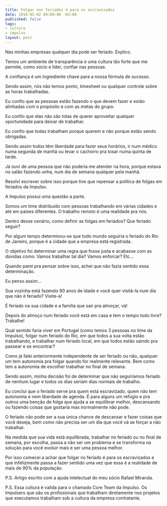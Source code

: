```yaml
---
title: Folgar nos feriados é para os escravizados
date: 2018-05-02 09:09:00 -03:00
published: false
tags:
- cultura
- impulso
layout: post
---
```


Nas minhas empresas qualquer dia pode ser feriado. Explico.

Temos um ambiente de transparência e uma cultura tão forte que me permite, como sócio e líder, confiar nas pessoas.

A confiança é um ingrediente chave para a nossa fórmula de sucesso.

Sendo assim, nós não temos ponto, timesheet ou qualquer controle sobre as horas trabalhadas.

Eu confio que as pessoas estão fazendo o que devem fazer e estão alinhadas com o propósito e com as metas do grupo.

Eu confio que elas não são tolas de querer aproveitar qualquer oportunidade para deixar de trabalhar.

Eu confio que todas trabalham porque querem e não porque estão sendo obrigadas.

Sendo assim todos têm liberdade para fazer seus horários, ir num médico numa segunda de manhã ou levar o cachorro pra tosar numa quinta de tarde.

Já ouvi de uma pessoa que não poderia me atender na hora, porque estava no salão fazendo unha, num dia de semana qualquer pela manhã.

Resolvi escrever sobre isso porque tive que repensar  a política de folgas em feriados da Impulso.

A Impulso possui uma questão a parte.

Somos um time distribuído com pessoas trabalhando em várias cidades e até em países diferentes. O trabalho remoto é uma realidade pra nós.

Dentro desse cenário, como definir as folgas em feriados? Que feriado seguir?

Por algum tempo determinou-se que todo mundo seguiria o feriado do Rio de Janeiro, porque é a cidade que a empresa está registrada.

O objetivo foi determinar uma regra que fosse justa e acabasse com as dúvidas como: Vamos trabalhar tal dia? Vamos enforcar? Etc...

Quando parei pra pensar  sobre isso, achei que não fazia sentido essa determinação.

Eu penso assim...

Sua vozinha está fazendo 90 anos de idade e você quer visitá-la num dia que não é feriado? Visite-a!

É feriado na sua cidade e a família que sair pra almoçar, vá!

Depois do almoço num feriado você está em casa e tem o tempo todo livre? Trabalhe!

Qual sentido faria viver em Portugal (como temos 3 pessoas no time da Impulso), folgar num feriado do Rio, em que todos a sua volta estão trabalhando, e trabalhar num feriado local, em que todos estão saindo pra passear e se encontrar?

Como já falei anteriormente independente de ser feriado ou não, qualquer um tem autonomia pra folgar quando for realmente relevante. Bem como tem a autonomia de escolher trabalhar no final de semana.

Sendo assim, minha decisão foi de determinar que não seguiríamos feriado de nenhum lugar e todos os dias seriam dias normais de trabalho.

Eu conclui que o feriado serve pra quem está escravizado, quem não tem autonomia e nem liberdade de agenda. É para alguns um refúgio e pra outros uma benção de folga que ajuda a se equilibrar melhor, descansando ou fazendo coisas que gostaria mas normalmente não pode.

O feriado não pode ser a sua única chance de descansar e fazer coisas que você deseja, bem como não precisa ser um dia que você vá se forçar a não trabalhar.

Na medida que sua vida está equilibrada, trabalhar no feriado ou no final de semana,  por escolha, passa a não ser um problema e se transforma na solução para você evoluir mais e ser uma pessoa melhor.

Por isso comecei a achar que folgar no feriado é para os escravizados e que infelizmente passa a fazer sentido uma vez que essa é a realidade de mais de 90% da população.

P.S. Artigo escrito com a ajuda intelectual do meu sócio Rafael Miranda.

P.S. Essa cultura é valida para o chamado Core Team da Impulso. Os Impulsers que são os profissionais que trabalham diretamente nos projetos que executamos trabalham sob a cultura da empresa contratante.